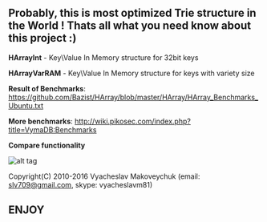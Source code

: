 ## Probably, this is most optimized Trie structure in the World ! Thats all what you need know about this project :)

**HArrayInt** - Key\Value In Memory structure for 32bit keys

**HArrayVarRAM** - Key\Value In Memory structure for keys with variety size

**Result of Benchmarks**:
https://github.com/Bazist/HArray/blob/master/HArray/HArray_Benchmarks_Ubuntu.txt

**More benchmarks**:
http://wiki.pikosec.com/index.php?title=VymaDB:Benchmarks

**Compare functionality**

![alt tag](https://s16.postimg.org/z5mh3nngl/Vyma_Trie.png)

Copyright(C) 2010-2016 Vyacheslav Makoveychuk (email: slv709@gmail.com, skype: vyacheslavm81)

## ENJOY

